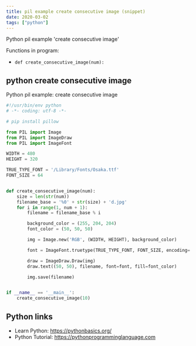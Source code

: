 ```yaml
---
title: pil example create consecutive image (snippet)
date: 2020-03-02
tags: ["python"]
---
```

Python pil example 'create consecutive image'

Functions in program: 
* `def create_consecutive_image(num):`

## python create consecutive image

Python pil example: create consecutive image

```python
#!/usr/bin/env python
# -*- coding: utf-8 -*-

# pip install pillow

from PIL import Image
from PIL import ImageDraw
from PIL import ImageFont

WIDTH = 480
HEIGHT = 320

TRUE_TYPE_FONT = '/Library/Fonts/Osaka.ttf'
FONT_SIZE = 64


def create_consecutive_image(num):
    size = len(str(num))
    filename_base = '%0' + str(size) + 'd.jpg'
    for i in range(1, num + 1):
        filename = filename_base % i

        background_color = (255, 204, 204)
        font_color = (50, 50, 50)

        img = Image.new('RGB', (WIDTH, HEIGHT), background_color)

        font = ImageFont.truetype(TRUE_TYPE_FONT, FONT_SIZE, encoding='utf-8')

        draw = ImageDraw.Draw(img)
        draw.text((50, 50), filename, font=font, fill=font_color)

        img.save(filename)


if __name__ == '__main__':
    create_consecutive_image(10)


```

## Python links

- Learn Python: https://pythonbasics.org/
- Python Tutorial: https://pythonprogramminglanguage.com
